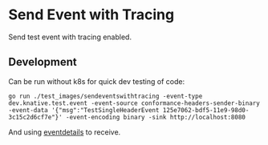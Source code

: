 # Send Event with Tracing

Send test event with tracing enabled.

## Development

Can be run without k8s for quick dev testing of code:

```
go run ./test_images/sendeventswithtracing -event-type dev.knative.test.event -event-source conformance-headers-sender-binary -event-data '{"msg":"TestSingleHeaderEvent 125e7062-bdf5-11e9-98d0-3c15c2d6cf7e"}' -event-encoding binary -sink http://localhost:8080
```

And using [eventdetails](../eventdetails) to receive.


